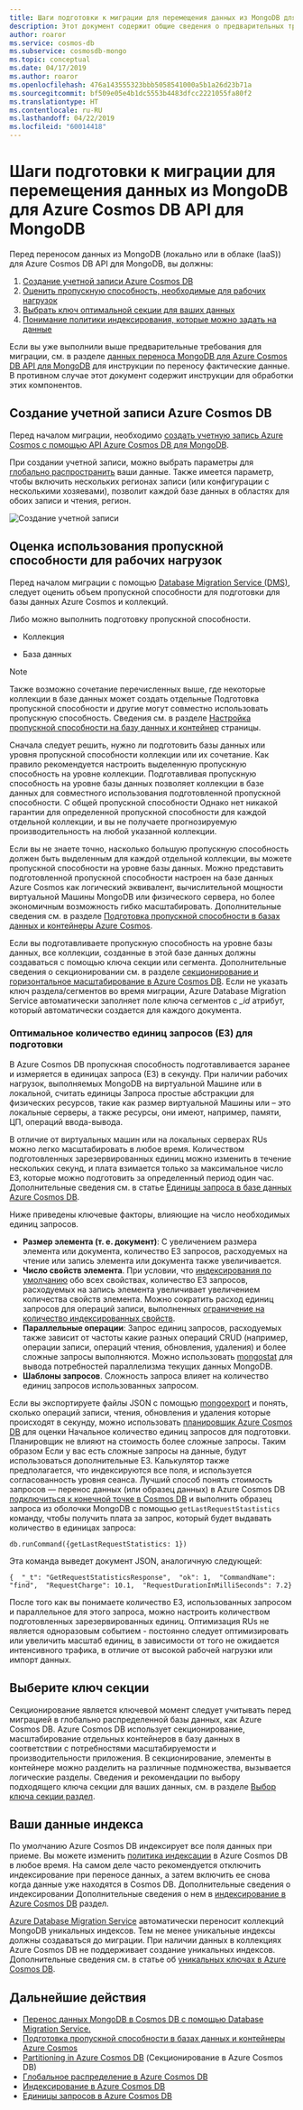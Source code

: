 ```yaml
---
title: Шаги подготовки к миграции для перемещения данных из MongoDB для Azure Cosmos DB API для MongoDB
description: Этот документ содержит общие сведения о предварительных требований для переноса данных из MongoDB в Cosmos DB.
author: roaror
ms.service: cosmos-db
ms.subservice: cosmosdb-mongo
ms.topic: conceptual
ms.date: 04/17/2019
ms.author: roaror
ms.openlocfilehash: 476a143555323bbb5058541000a5b1a26d23b71a
ms.sourcegitcommit: bf509e05e4b1dc5553b4483dfcc2221055fa80f2
ms.translationtype: HT
ms.contentlocale: ru-RU
ms.lasthandoff: 04/22/2019
ms.locfileid: "60014418"
---
```

# <a name="pre-migration-steps-for-data-migrations-from-mongodb-to-azure-cosmos-dbs-api-for-mongodb"></a>Шаги подготовки к миграции для перемещения данных из MongoDB для Azure Cosmos DB API для MongoDB

Перед переносом данных из MongoDB (локально или в облаке (IaaS)) для Azure Cosmos DB API для MongoDB, вы должны:

1. [Создание учетной записи Azure Cosmos DB](#create-account)
2. [Оценить пропускную способность, необходимые для рабочих нагрузок](#estimate-throughput)
3. [Выбрать ключ оптимальной секции для ваших данных](#partitioning)
4. [Понимание политики индексирования, которые можно задать на данные](#indexing)

Если вы уже выполнили выше предварительные требования для миграции, см. в разделе [данных переноса MongoDB для Azure Cosmos DB API для MongoDB](../dms/tutorial-mongodb-cosmos-db.md) для инструкции по переносу фактические данные. В противном случае этот документ содержит инструкции для обработки этих компонентов. 

## <a id="create-account"></a> Создание учетной записи Azure Cosmos DB 

Перед началом миграции, необходимо [создать учетную запись Azure Cosmos с помощью API Azure Cosmos DB для MongoDB](create-mongodb-dotnet.md). 

При создании учетной записи, можно выбрать параметры для [глобально распространить](distribute-data-globally.md) ваши данные. Также имеется параметр, чтобы включить нескольких регионах записи (или конфигурации с несколькими хозяевами), позволит каждой базе данных в областях для обоих записи и чтения, регион.

![Создание учетной записи](./media/mongodb-pre-migration/account-creation.png)

## <a id="estimate-throughput"></a> Оценка использования пропускной способности для рабочих нагрузок

Перед началом миграции с помощью [Database Migration Service (DMS)](../dms/dms-overview.md), следует оценить объем пропускной способности для подготовки для базы данных Azure Cosmos и коллекций.

Либо можно выполнить подготовку пропускной способности.

- Коллекция

- База данных

> [!NOTE]
> Также возможно сочетание перечисленных выше, где некоторые коллекции в базе данных может создать отдельные Подготовка пропускной способности и другие могут совместно использовать пропускную способность. Сведения см. в разделе [Настройка пропускной способности на базу данных и контейнер](set-throughput.md) страницы.
>

Сначала следует решить, нужно ли подготовить базы данных или уровня пропускной способности коллекции или их сочетание. Как правило рекомендуется настроить выделенную пропускную способность на уровне коллекции. Подготавливая пропускную способность на уровне базы данных позволяет коллекции в базе данных для совместного использования подготовленной пропускной способности. С общей пропускной способности Однако нет никакой гарантии для определенной пропускной способности для каждой отдельной коллекции, и вы не получаете прогнозируемую производительность на любой указанной коллекции.

Если вы не знаете точно, насколько большую пропускную способность должен быть выделенным для каждой отдельной коллекции, вы можете пропускной способности на уровне базы данных. Можно представить подготовленной пропускной способности настроен на базе данных Azure Cosmos как логический эквивалент, вычислительной мощности виртуальной Машины MongoDB или физического сервера, но более экономичным возможность гибко масштабировать. Дополнительные сведения см. в разделе [Подготовка пропускной способности в базах данных и контейнеры Azure Cosmos](set-throughput.md).

Если вы подготавливаете пропускную способность на уровне базы данных, все коллекции, созданные в этой базе данных должны создаваться с помощью ключа секции или сегмента. Дополнительные сведения о секционировании см. в разделе [секционирование и горизонтальное масштабирование в Azure Cosmos DB](partition-data.md). Если не указать ключ раздела/сегментов во время миграции, Azure Database Migration Service автоматически заполняет поле ключа сегментов с *_id* атрибут, который автоматически создается для каждого документа.

### <a name="optimal-number-of-request-units-rus-to-provision"></a>Оптимальное количество единиц запросов (ЕЗ) для подготовки

В Azure Cosmos DB пропускная способность подготавливается заранее и измеряется в единицах запроса (ЕЗ) в секунду. При наличии рабочих нагрузок, выполняемых MongoDB на виртуальной Машине или в локальной, считать единицы Запроса простые абстракции для физических ресурсов, такие как размер виртуальной Машины или – это локальные серверы, а также ресурсы, они имеют, например, памяти, ЦП, операций ввода-вывода. 

В отличие от виртуальных машин или на локальных серверах RUs можно легко масштабировать в любое время. Количеством подготовленных зарезервированных единиц можно изменить в течение нескольких секунд, и плата взимается только за максимальное число ЕЗ, которые можно подготовить за определенный период один час. Дополнительные сведения см. в статье [Единицы запроса в базе данных Azure Cosmos DB](request-units.md).

Ниже приведены ключевые факторы, влияющие на число необходимых единиц запросов.
- **Размер элемента (т. е. документ)**: С увеличением размера элемента или документа, количество ЕЗ запросов, расходуемых на чтение или запись элемента или документа также увеличивается.
- **Число свойств элемента**. При условии, что [индексирования по умолчанию](index-overview.md) обо всех свойствах, количество ЕЗ запросов, расходуемых на запись элемента увеличивает увеличением количества свойств элемента. Можно сократить расход единиц запросов для операций записи, выполненных [ограничение на количество индексированных свойств](index-policy.md).
- **Параллельные операции**: Запрос единиц запросов, расходуемых также зависит от частоты какие разных операций CRUD (например, операции записи, операций чтения, обновления, удаления) и более сложные запросы выполняются. Можно использовать [mongostat](https://docs.mongodb.com/manual/reference/program/mongostat/) для вывода потребностей параллелизма текущих данных MongoDB.
- **Шаблоны запросов**. Сложность запроса влияет на количество единиц запросов использованных запросом.

Если вы экспортируете файлы JSON с помощью [mongoexport](https://docs.mongodb.com/manual/reference/program/mongoexport/) и понять, сколько операций записи, чтения, обновления и удаления которые происходят в секунду, можно использовать [планировщик Azure Cosmos DB](https://www.documentdb.com/capacityplanner) для оценки Начальное количество единиц запросов для подготовки. Планировщик не влияют на стоимость более сложные запросы. Таким образом Если у вас есть сложные запросы на данные, будут использоваться дополнительные ЕЗ. Калькулятор также предполагается, что индексируются все поля, и используется согласованность уровня сеанса. Лучший способ понять стоимость запросов — перенос данных (или образец данных) в Azure Cosmos DB [подключиться к конечной точке в Cosmos DB](connect-mongodb-account.md) и выполнить образец запроса из оболочки MongoDB с помощью `getLastRequestStastistics` команду, чтобы получить плата за запрос, который будет выдавать количество в единицах запроса:

`db.runCommand({getLastRequestStatistics: 1})`

Эта команда выведет документ JSON, аналогичную следующей:

```{  "_t": "GetRequestStatisticsResponse",  "ok": 1,  "CommandName": "find",  "RequestCharge": 10.1,  "RequestDurationInMilliSeconds": 7.2}```

После того как вы понимаете количество ЕЗ, использованных запросом и параллельное для этого запроса, можно настроить количеством подготовленных зарезервированных единиц. Оптимизация RUs не является одноразовым событием - постоянно следует оптимизировать или увеличить масштаб единиц, в зависимости от того не ожидается интенсивного трафика, в отличие от высокой рабочей нагрузки или импорт данных.

## <a id="partitioning"></a>Выберите ключ секции
Секционирование является ключевой момент следует учитывать перед миграцией в глобально распределенной базы данных, как Azure Cosmos DB. Azure Cosmos DB использует секционирование, масштабирование отдельных контейнеров в базу данных в соответствии с потребностями масштабируемости и производительности приложения. В секционирование, элементы в контейнере можно разделить на различные подмножества, вызывается логические разделы. Сведения и рекомендации по выбору подходящего ключа секции для ваших данных, см. в разделе [Выбор ключа секции раздел](https://docs.microsoft.com/azure/cosmos-db/partitioning-overview#choose-partitionkey). 

## <a id="indexing"></a>Ваши данные индекса
По умолчанию Azure Cosmos DB индексирует все поля данных при приеме. Вы можете изменить [политика индексации](index-policy.md) в Azure Cosmos DB в любое время. На самом деле часто рекомендуется отключить индексирование при переносе данных, а затем включить ее снова когда данные уже находятся в Cosmos DB. Дополнительные сведения о индексировании Дополнительные сведения о нем в [индексирование в Azure Cosmos DB](index-overview.md) раздел. 

[Azure Database Migration Service](../dms/tutorial-mongodb-cosmos-db.md) автоматически переносит коллекций MongoDB уникальных индексов. Тем не менее уникальные индексы должны создаваться до миграции. При наличии данных в коллекциях Azure Cosmos DB не поддерживает создание уникальных индексов. Дополнительные сведения см. в статье об [уникальных ключах в Azure Cosmos DB](unique-keys.md).

## <a name="next-steps"></a>Дальнейшие действия
* [Перенос данных MongoDB в Cosmos DB с помощью Database Migration Service.](../dms/tutorial-mongodb-cosmos-db.md) 
* [Подготовка пропускной способности в базах данных и контейнеры Azure Cosmos](set-throughput.md)
* [Partitioning in Azure Cosmos DB](partition-data.md) (Секционирование в Azure Cosmos DB)
* [Глобальное распределение в Azure Cosmos DB](distribute-data-globally.md)
* [Индексирование в Azure Cosmos DB](index-overview.md)
* [Единицы запросов в Azure Cosmos DB](request-units.md)
